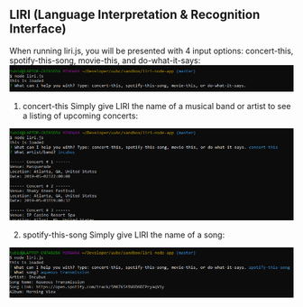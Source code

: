 ## LIRI (Language Interpretation & Recognition Interface)

When running liri.js, you will be presented with 4 input options: concert-this, spotify-this-song, movie-this, and do-what-it-says:
<img src="/readme/initial-inquiry.PNG">

1. concert-this
Simply give LIRI the name of a musical band or artist to see a listing of upcoming concerts:
<img src="/readme/concert-this-response.PNG">

2. spotify-this-song
Simply give LIRI the name of a song:
<img src="/readme/spotify-this-song-response.PNG">